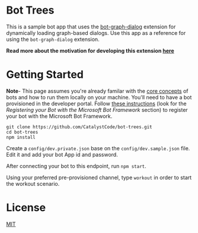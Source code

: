 # Bot Trees
This is a sample bot app that uses the [bot-graph-dialog](https://github.com/CatalystCode/bot-graph-dialog) extension for dynamically loading graph-based dialogs.
Use this app as a reference for using the `bot-graph-dialog` extension.

**Read more about the motivation for developing this extension [here](https://www.microsoft.com/developerblog/real-life-code/2016/11/11/Bot-Graph-Dialog.html)**


Getting Started
================

**Note**- This page assumes you're already familar with the [core concepts](https://docs.botframework.com/en-us/node/builder/guides/core-concepts/#navtitle) of bots and how to run them locally on your machine. 
You'll need to have a bot provisioned in the developer portal. Follow [these instructions](https://docs.botframework.com/en-us/csharp/builder/sdkreference/gettingstarted.html) (look for the _Registering your Bot with the Microsoft Bot Framework_ section) to register your bot with the Microsoft Bot Framework.

```
git clone https://github.com/CatalystCode/bot-trees.git
cd bot-trees
npm install
```

Create a `config/dev.private.json` base on the `config/dev.sample.json` file. Edit it and add your bot App id and password.

After connecting your bot to this endpoint, run `npm start`.

Using your preferred pre-provisioned channel, type `workout` in order to start the workout scenario.


# License
[MIT](LICENSE)

